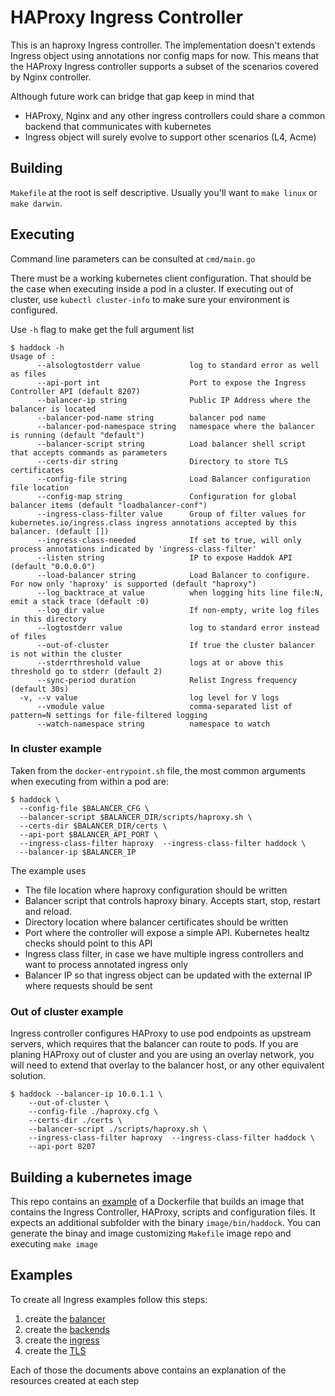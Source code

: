 # HAProxy Ingress Controller

This is an haproxy Ingress controller.
The implementation doesn't extends Ingress object using annotations nor config maps for now.
This means that the HAProxy Ingress controller supports a subset of the scenarios covered by Nginx controller.

Although future work can bridge that gap keep in mind that
* HAProxy, Nginx and any other ingress controllers could share a common backend that communicates with kubernetes
* Ingress object will surely evolve to support other scenarios (L4, Acme)

## Building

`Makefile` at the root is self descriptive. Usually you'll want to `make linux` or `make darwin`.

## Executing

Command line parameters can be consulted at `cmd/main.go`

There must be a working kubernetes client configuration.
That should be the case when executing inside a pod in a cluster. If executing out of cluster, use `kubectl cluster-info` to make sure your environment is configured.

Use `-h` flag to make get the full argument list

```
$ haddock -h
Usage of :
      --alsologtostderr value           log to standard error as well as files
      --api-port int                    Port to expose the Ingress Controller API (default 8207)
      --balancer-ip string              Public IP Address where the balancer is located
      --balancer-pod-name string        balancer pod name
      --balancer-pod-namespace string   namespace where the balancer is running (default "default")
      --balancer-script string          Load balancer shell script that accepts commands as parameters
      --certs-dir string                Directory to store TLS certificates
      --config-file string              Load Balancer configuration file location
      --config-map string               Configuration for global balancer items (default "loadbalancer-conf")
      --ingress-class-filter value      Group of filter values for kubernetes.io/ingress.class ingress annotations accepted by this balancer. (default [])
      --ingress-class-needed            If set to true, will only process annotations indicated by 'ingress-class-filter'
      --listen string                   IP to expose Haddok API (default "0.0.0.0")
      --load-balancer string            Load Balancer to configure. For now only 'haproxy' is supported (default "haproxy")
      --log_backtrace_at value          when logging hits line file:N, emit a stack trace (default :0)
      --log_dir value                   If non-empty, write log files in this directory
      --logtostderr value               log to standard error instead of files
      --out-of-cluster                  If true the cluster balancer is not within the cluster
      --stderrthreshold value           logs at or above this threshold go to stderr (default 2)
      --sync-period duration            Relist Ingress frequency (default 30s)
  -v, --v value                         log level for V logs
      --vmodule value                   comma-separated list of pattern=N settings for file-filtered logging
      --watch-namespace string          namespace to watch
```

### In cluster example

Taken from the `docker-entrypoint.sh` file, the most common arguments when executing from within a pod are:

```
$ haddock \
  --config-file $BALANCER_CFG \
  --balancer-script $BALANCER_DIR/scripts/haproxy.sh \
  --certs-dir $BALANCER_DIR/certs \
  --api-port $BALANCER_API_PORT \
  --ingress-class-filter haproxy  --ingress-class-filter haddock \
  --balancer-ip $BALANCER_IP
```

The example uses
- The file location where haproxy configuration should be written
- Balancer script that controls haproxy binary. Accepts start, stop, restart and reload.
- Directory location where balancer certificates should be written
- Port where the controller will expose a simple API. Kubernetes healtz checks should point to this API
- Ingress class filter, in case we have multiple ingress controllers and want to process annotated ingress only
- Balancer IP so that ingress object can be updated with the external IP where requests should be sent

### Out of cluster example

Ingress controller configures HAProxy to use pod endpoints as upstream servers, which requires that the balancer can route to pods.
If you are planing HAProxy out of cluster and you are using an overlay network, you will need to extend that overlay to the balancer host, or any other equivalent solution.

```
$ haddock --balancer-ip 10.0.1.1 \
    --out-of-cluster \
    --config-file ./haproxy.cfg \
    --certs-dir ./certs \
    --balancer-script ./scripts/haproxy.sh \
    --ingress-class-filter haproxy  --ingress-class-filter haddock \
    --api-port 8207
```

## Building a kubernetes image

This repo contains an [example](image/) of a Dockerfile that builds an image that contains the Ingress Controller, HAProxy, scripts and configuration files.
It expects an additional subfolder with the binary `image/bin/haddock`. You can generate the binay and image customizing `Makefile` image repo and executing `make image`

## Examples

To create all Ingress examples follow this steps:

1. create the [balancer](./examples/balancer/README.md)
2. create the [backends](./examples/backends/README.md)
3. create the [ingress](./examples/ingress/README.md)
4. create the [TLS](./examples/tls/README.md)

Each of those the documents above contains an explanation of the resources created at each step
